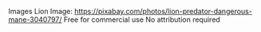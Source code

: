 Images
Lion Image:
  https://pixabay.com/photos/lion-predator-dangerous-mane-3040797/
  Free for commercial use
  No attribution required
